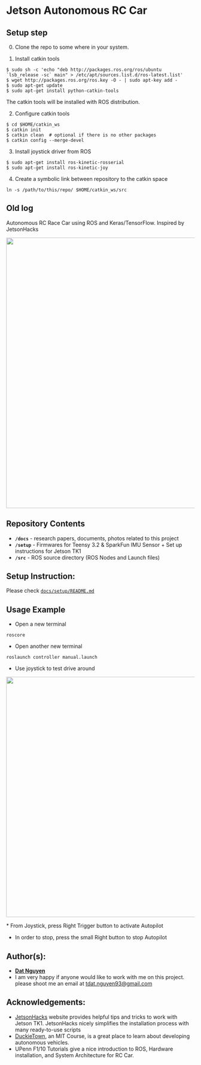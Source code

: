 Jetson Autonomous RC Car
========================

## Setup step

0. Clone the repo to some where in your system.

1. Install catkin tools

```
$ sudo sh -c 'echo "deb http://packages.ros.org/ros/ubuntu `lsb_release -sc` main" > /etc/apt/sources.list.d/ros-latest.list'
$ wget http://packages.ros.org/ros.key -O - | sudo apt-key add -
$ sudo apt-get update
$ sudo apt-get install python-catkin-tools
```

The catkin tools will be installed with ROS distribution.

2. Configure catkin tools

```
$ cd $HOME/catkin_ws
$ catkin init
$ catkin clean  # optional if there is no other packages
$ catkin config --merge-devel
```

3. Install joystick driver from ROS

```
$ sudo apt-get install ros-kinetic-rosserial
$ sudo apt-get install ros-kinetic-joy
```

4. Create a symbolic link between repository to the catkin space

```
ln -s /path/to/this/repo/ $HOME/catkin_ws/src
```


## Old log

Autonomous RC Race Car using ROS and Keras/TensorFlow. Inspired by JetsonHacks

<p align="center">
<img src="https://github.com/dat-ai/jetson-car/raw/master/docs/img/car.jpg" width="720">
</p>

Repository Contents
-------------------
* **`/docs`** - research papers, documents, photos related to this project
* **`/setup`** - Firmwares for Teensy 3.2 & SparkFun IMU Sensor + Set up instructions for Jetson TK1
* **`/src`** - ROS source directory (ROS Nodes and Launch files)


Setup Instruction:
------------------
Please check [`docs/setup/README.md`](./docs/setup/README.md)


Usage Example
-------------

* Open a new terminal
```shell
roscore
```

* Open another new terminal
```shell
roslaunch controller manual.launch
```

* Use joystick to test drive around
<p align="center">
<img src="https://github.com/dat-ai/jetson-car/raw/master/docs/img/controller.jpg" width="640">
</p>
* From Joystick, press Right Trigger button to activate Autopilot 

* In order to stop, press the small Right button to stop Autopilot


Author(s):
----------
* [**Dat Nguyen**](https://github.com/dat-ai)
* I am very happy if anyone would like to work with me on this project. please shoot me an email at tdat.nguyen93@gmail.com

Acknowledgements:
-----------------
* [JetsonHacks](http://www.jetsonhacks.com/) website provides helpful tips and tricks to work with Jetson TK1. JetsonHacks nicely simplifies the installation process with many ready-to-use scripts
* [DuckieTown](http://duckietown.mit.edu), an MIT Course,  is a great place to learn about developing autonomous vehicles.
* UPenn F1/10 Tutorials give a nice introduction to ROS, Hardware installation, and System Architecture for RC Car.
